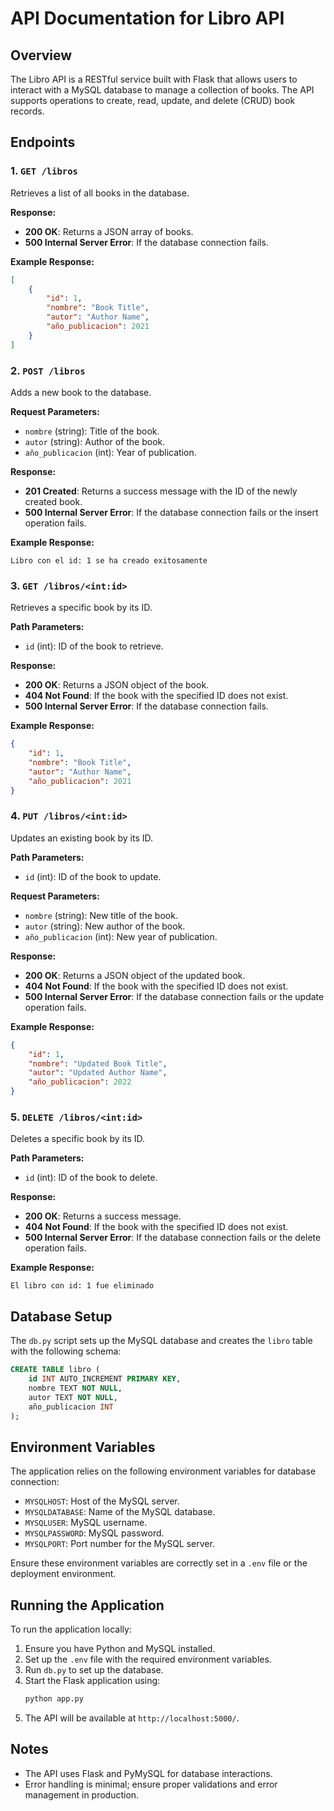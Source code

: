 # API Documentation for Libro API

## Overview
The Libro API is a RESTful service built with Flask that allows users to interact with a MySQL database to manage a collection of books. The API supports operations to create, read, update, and delete (CRUD) book records.

## Endpoints

### 1. `GET /libros`
Retrieves a list of all books in the database.

**Response:**
- **200 OK**: Returns a JSON array of books.
- **500 Internal Server Error**: If the database connection fails.

**Example Response:**
```json
[
    {
        "id": 1,
        "nombre": "Book Title",
        "autor": "Author Name",
        "año_publicacion": 2021
    }
]
```

### 2. `POST /libros`
Adds a new book to the database.

**Request Parameters:**
- `nombre` (string): Title of the book.
- `autor` (string): Author of the book.
- `año_publicacion` (int): Year of publication.

**Response:**
- **201 Created**: Returns a success message with the ID of the newly created book.
- **500 Internal Server Error**: If the database connection fails or the insert operation fails.

**Example Response:**
```
Libro con el id: 1 se ha creado exitosamente
```

### 3. `GET /libros/<int:id>`
Retrieves a specific book by its ID.

**Path Parameters:**
- `id` (int): ID of the book to retrieve.

**Response:**
- **200 OK**: Returns a JSON object of the book.
- **404 Not Found**: If the book with the specified ID does not exist.
- **500 Internal Server Error**: If the database connection fails.

**Example Response:**
```json
{
    "id": 1,
    "nombre": "Book Title",
    "autor": "Author Name",
    "año_publicacion": 2021
}
```

### 4. `PUT /libros/<int:id>`
Updates an existing book by its ID.

**Path Parameters:**
- `id` (int): ID of the book to update.

**Request Parameters:**
- `nombre` (string): New title of the book.
- `autor` (string): New author of the book.
- `año_publicacion` (int): New year of publication.

**Response:**
- **200 OK**: Returns a JSON object of the updated book.
- **404 Not Found**: If the book with the specified ID does not exist.
- **500 Internal Server Error**: If the database connection fails or the update operation fails.

**Example Response:**
```json
{
    "id": 1,
    "nombre": "Updated Book Title",
    "autor": "Updated Author Name",
    "año_publicacion": 2022
}
```

### 5. `DELETE /libros/<int:id>`
Deletes a specific book by its ID.

**Path Parameters:**
- `id` (int): ID of the book to delete.

**Response:**
- **200 OK**: Returns a success message.
- **404 Not Found**: If the book with the specified ID does not exist.
- **500 Internal Server Error**: If the database connection fails or the delete operation fails.

**Example Response:**
```
El libro con id: 1 fue eliminado
```

## Database Setup
The `db.py` script sets up the MySQL database and creates the `libro` table with the following schema:

```sql
CREATE TABLE libro (
    id INT AUTO_INCREMENT PRIMARY KEY,
    nombre TEXT NOT NULL,
    autor TEXT NOT NULL,
    año_publicacion INT
);
```

## Environment Variables
The application relies on the following environment variables for database connection:

- `MYSQLHOST`: Host of the MySQL server.
- `MYSQLDATABASE`: Name of the MySQL database.
- `MYSQLUSER`: MySQL username.
- `MYSQLPASSWORD`: MySQL password.
- `MYSQLPORT`: Port number for the MySQL server.

Ensure these environment variables are correctly set in a `.env` file or the deployment environment.

## Running the Application
To run the application locally:
1. Ensure you have Python and MySQL installed.
2. Set up the `.env` file with the required environment variables.
3. Run `db.py` to set up the database.
4. Start the Flask application using:
   ```bash
   python app.py
   ```
5. The API will be available at `http://localhost:5000/`.

## Notes
- The API uses Flask and PyMySQL for database interactions.
- Error handling is minimal; ensure proper validations and error management in production.

